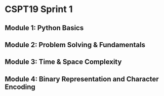 # CSPT19 Sprint 1

## Module 1: Python Basics

## Module 2: Problem Solving & Fundamentals

## Module 3: Time & Space Complexity

## Module 4: Binary Representation and Character Encoding
